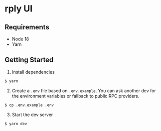 # rply UI

## Requirements

- Node 18
- Yarn

## Getting Started

1. Install dependencies

```sh
$ yarn
```

2. Create a `.env` file based on `.env.example`. You can ask another dev for the
   environment variables or fallback to public RPC providers.

```sh
$ cp .env.example .env
```

3. Start the dev server

```sh
$ yarn dev
```

